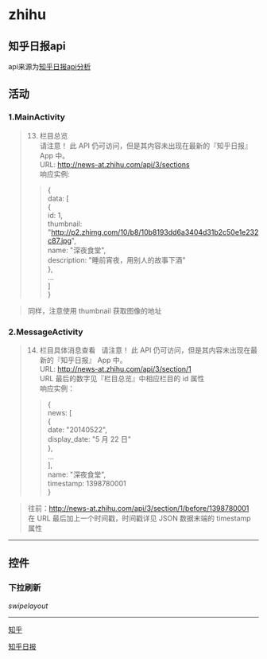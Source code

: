 # zhihu

## 知乎日报api

api来源为[知乎日报api分析][zhihu_api]

## 活动

### 1.MainActivity  
>13. 栏目总览  
>请注意！ 此 API 仍可访问，但是其内容未出现在最新的『知乎日报』 App 中。  
>URL: http://news-at.zhihu.com/api/3/sections  
>响应实例:  
>>  {  
>>      data: [  
>>          {  
>>              id: 1,  
>>              thumbnail: "http://p2.zhimg.com/10/b8/10b8193dd6a3404d31b2c50e1e232c87.jpg",  
>>              name: "深夜食堂",  
>>              description: "睡前宵夜，用别人的故事下酒"  
>>          },  
>>      ...  
>>      ]  
>>  } 

>同样，注意使用 thumbnail 获取图像的地址

### 2.MessageActivity  
>14. 栏目具体消息查看  
>请注意！ 此 API 仍可访问，但是其内容未出现在最新的『知乎日报』 App 中。  
>URL: http://news-at.zhihu.com/api/3/section/1  
>URL 最后的数字见『栏目总览』中相应栏目的 id 属性  
>响应实例：  
>>  {  
>>      news: [  
>>          {  
>>              date: "20140522",  
>>              display_date: "5 月 22 日"  
>>          },  
>>      ...  
>>      ],  
>>      name: "深夜食堂",  
>>      timestamp: 1398780001  
>>  } 

>往前：http://news-at.zhihu.com/api/3/section/1/before/1398780001  
>在 URL 最后加上一个时间戳，时间戳详见 JSON 数据末端的 timestamp 属性

*  *  *  *
## 控件

### 下拉刷新  
*swipelayout*

*  *  *  *

[知乎][zhihu]

[知乎日报][zhihu_daily]

[zhihu]:www.zhihu.com "知乎"

[zhihu_api]:https://github.com/izzyleung/ZhihuDailyPurify/wiki/%E7%9F%A5%E4%B9%8E%E6%97%A5%E6%8A%A5-API-%E5%88%86%E6%9E%90"知乎日报api分析"

[zhihu_daily]:https://daily.zhihu.com/"知乎日报"
